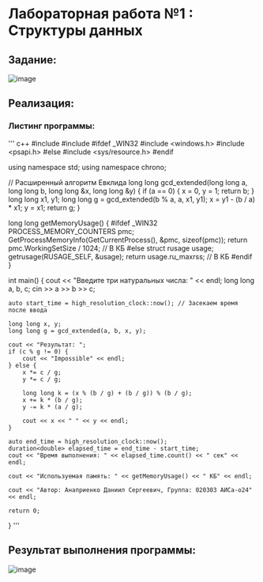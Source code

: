 # Лабораторная работа №1 : Структуры данных
## Задание:
![image](https://github.com/user-attachments/assets/dc439e25-e0f0-48ea-939b-7e928fecdc06)
## Реализация:
### Листинг программы:
''' c++
#include <iostream>
#include <chrono>
#ifdef _WIN32
    #include <windows.h>
    #include <psapi.h>
#else
    #include <sys/resource.h>
#endif

using namespace std;
using namespace chrono;

// Расширенный алгоритм Евклида
long long gcd_extended(long long a, long long b, long long &x, long long &y) {
    if (a == 0) {
        x = 0, y = 1;
        return b;
    }
    long long x1, y1;
    long long g = gcd_extended(b % a, a, x1, y1);
    x = y1 - (b / a) * x1;
    y = x1;
    return g;
}

long long getMemoryUsage() {
#ifdef _WIN32
    PROCESS_MEMORY_COUNTERS pmc;
    GetProcessMemoryInfo(GetCurrentProcess(), &pmc, sizeof(pmc));
    return pmc.WorkingSetSize / 1024; // В КБ
#else
    struct rusage usage;
    getrusage(RUSAGE_SELF, &usage);
    return usage.ru_maxrss; // В КБ
#endif
}

int main() {
    cout << "Введите три натуральных числа: " << endl;
    long long a, b, c;
    cin >> a >> b >> c;
    
    auto start_time = high_resolution_clock::now(); // Засекаем время после ввода

    long long x, y;
    long long g = gcd_extended(a, b, x, y);
    
    cout << "Результат: ";
    if (c % g != 0) {
        cout << "Impossible" << endl;
    } else {
        x *= c / g;
        y *= c / g;
        
        long long k = (x % (b / g) + (b / g)) % (b / g);
        x += k * (b / g);
        y -= k * (a / g);
        
        cout << x << " " << y << endl;
    }
    
    auto end_time = high_resolution_clock::now();
    duration<double> elapsed_time = end_time - start_time;
    cout << "Время выполнения: " << elapsed_time.count() << " сек" << endl;
    
    cout << "Используемая память: " << getMemoryUsage() << " КБ" << endl;
    
    cout << "Автор: Анаприенко Даниил Сергеевич, Группа: 020303 АИСа-о24" << endl;
    
    return 0;
}
'''
## Результат выполнения программы:
![image](https://github.com/user-attachments/assets/8a4cc59b-b4bd-478d-9180-d6a56399a51e)
